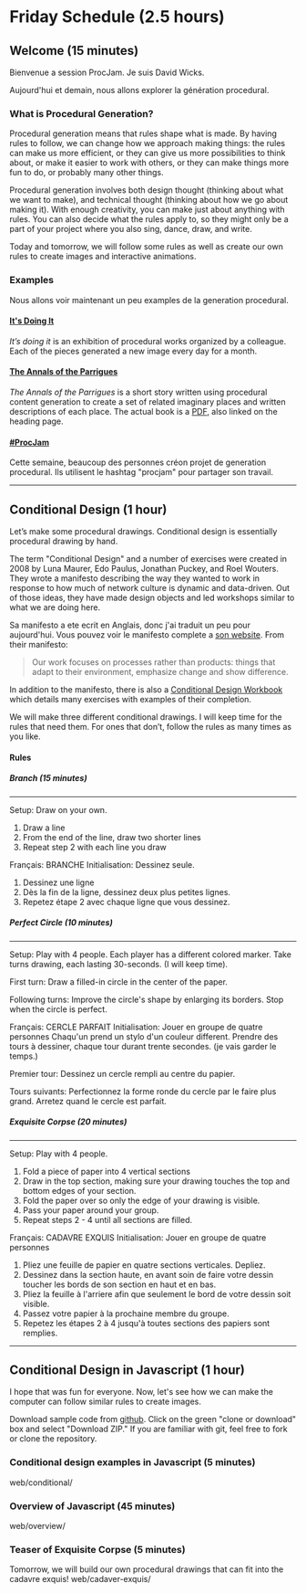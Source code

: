 Friday Schedule (2.5 hours)
===========================

Welcome (15 minutes)
--------------------

Bienvenue a session ProcJam. Je suis David Wicks.

Aujourd'hui et demain, nous allons explorer la génération procedural.

### What is Procedural Generation?

Procedural generation means that rules shape what is made. By having rules to follow, we can change how we approach making things: the rules can make us more efficient, or they can give us more possibilities to think about, or make it easier to work with others, or they can make things more fun to do, or probably many other things.

Procedural generation involves both design thought (thinking about what we want to make), and technical thought (thinking about how we go about making it). With enough creativity, you can make just about anything with rules. You can also decide what the rules apply to, so they might only be a part of your project where you also sing, dance, draw, and write.

Today and tomorrow, we will follow some rules as well as create our own rules to create images and interactive animations. 

### Examples

Nous allons voir maintenant un peu examples de la generation procedural.

#### [It's Doing It](itsdoing.it)
_It’s doing it_ is an exhibition of procedural works organized by a colleague. Each of the pieces generated a new image every day for a month.

#### [The Annals of the Parrigues](https://emshort.wordpress.com/tag/the-annals-of-the-parrigues/)
_The Annals of the Parrigues_ is a short story written using procedural content generation to create a set of related imaginary places and written descriptions of each place. The actual book is a [PDF](https://drive.google.com/file/d/0B97d5C256qbrOHFwSUhsZE4tU0k/view?usp=sharing), also linked on the heading page.

#### [#ProcJam](https://twitter.com/hashtag/procjam)
Cette semaine, beaucoup des personnes créon projet de generation procedural. Ils utilisent le hashtag "procjam" pour partager son travail.

----------------------------------------------------------------------------------------

Conditional Design (1 hour)
---------------------------

Let’s make some procedural drawings. Conditional design is essentially procedural drawing by hand.

The term "Conditional Design" and a number of exercises were created in 2008 by Luna Maurer, Edo Paulus, Jonathan Puckey, and Roel Wouters. They wrote a manifesto describing the way they wanted to work in response to how much of network culture is dynamic and data-driven. Out of those ideas, they have made design objects and led workshops similar to what we are doing here.

Sa manifesto a ete ecrit en Anglais, donc j'ai traduit un peu pour aujourd'hui. Vous pouvez voir le manifesto complete a [son website](http://conditionaldesign.org/manifesto).
From their manifesto:
> Our work focuses on processes rather than products:
> things that adapt to their environment,
> emphasize change and show difference.

In addition to the manifesto, there is also a [Conditional Design Workbook](https://workbook.conditionaldesign.org/) which details many exercises with examples of their completion.

We will make three different conditional drawings. I will keep time for the rules that need them. For ones that don’t, follow the rules as many times as you like.

#### Rules

##### Branch (15 minutes)
-------------------------
Setup:
Draw on your own.

1) Draw a line
2) From the end of the line, draw two shorter lines
3) Repeat step 2 with each line you draw

Français:
BRANCHE
Initialisation:
Dessinez seule.
1) Dessinez une ligne
2) Dès la fin de la ligne, dessinez deux plus petites lignes.
3) Repetez étape 2 avec chaque ligne que vous dessinez.

##### Perfect Circle (10 minutes)
---------------------------------
Setup:
Play with 4 people.
Each player has a different colored marker.
Take turns drawing, each lasting 30-seconds. (I will keep time).

First turn:
Draw a filled-in circle in the center of the paper.

Following turns:
Improve the circle's shape by enlarging its borders.
Stop when the circle is perfect.

Français:
CERCLE PARFAIT
Initialisation:
Jouer en groupe de quatre personnes
Chaqu'un prend un stylo d'un couleur different.
Prendre des tours à dessiner, chaque tour durant trente secondes. (je vais garder le temps.)

Premier tour:
Dessinez un cercle rempli au centre du papier.

Tours suivants:
Perfectionnez la forme ronde du cercle par le faire plus grand.
Arretez quand le cercle est parfait.

##### Exquisite Corpse (20 minutes)
-----------------------------------
Setup:
Play with 4 people.

1) Fold a piece of paper into 4 vertical sections
2) Draw in the top section, making sure your drawing touches the top and bottom edges of your section.
3) Fold the paper over so only the edge of your drawing is visible.
4) Pass your paper around your group.
5) Repeat steps 2 - 4 until all sections are filled.

Français:
CADAVRE EXQUIS
Initialisation:
Jouer en groupe de quatre personnes

1) Pliez une feuille de papier en quatre sections verticales. Depliez.
2) Dessinez dans la section haute, en avant soin de faire votre dessin toucher les bords de son section en haut et en bas.
3) Pliez la feuille à l'arriere afin que seulement le bord de votre dessin soit visible.
4) Passez votre papier à la prochaine membre du groupe.
5) Repetez les étapes 2 à 4 jusqu'à toutes sections des papiers sont remplies.

----------------------------------------------------------------------------------------

Conditional Design in Javascript (1 hour)
-----------------------------------------

I hope that was fun for everyone. Now, let's see how we can make the computer can follow similar rules to create images.

Download sample code from [github](https://github.com/sansumbrella/ProcJam-KerThiossane). Click on the green "clone or download" box and select "Download ZIP." If you are familiar with git, feel free to fork or clone the repository.

### Conditional design examples in Javascript (5 minutes)
web/conditional/

### Overview of Javascript (45 minutes)
web/overview/

### Teaser of Exquisite Corpse (5 minutes)
Tomorrow, we will build our own procedural drawings that can fit into the cadavre exquis!
web/cadaver-exquis/

